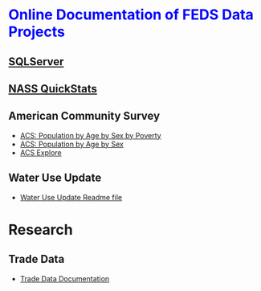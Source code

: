 # <span style="color:blue">Online Documentation of FEDS Data Projects</span>
<!-- This readme file is also deployed as a GitHub Page: https://fedscornell.github.io/Food-Environment-Data-System/  -->
<!-- This repo is created for the FEDS & Cornell Food Environment Data Products -->
## [SQLServer](SQLServer)


## [NASS QuickStats](NASS)

## American Community Survey
- [ACS: Population by Age by Sex by Poverty](ACS/AgeSexPov/AgeSexPoverty.md)
- [ACS: Population by Age by Sex](ACS/AgeSex.md)
- [ACS Explore](ACS/ACSExplore.md)

## Water Use Update
- [Water Use Update Readme file](WaterUseUpdate/Documentation/WaterUseUpdate.md)

# Research
## Trade Data
- [Trade Data Documentation](Research/TradeDataDocumentation.md)
